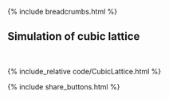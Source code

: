 {% include breadcrumbs.html %}

## Simulation of cubic lattice
<div class="header_line"><br/></div>

{% include_relative code/CubicLattice.html %}

{% include share_buttons.html %}